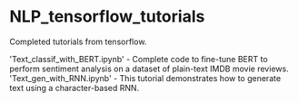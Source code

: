 # NLP_tensorflow_tutorials
Completed tutorials from tensorflow.

'Text_classif_with_BERT.ipynb' - Complete code to fine-tune BERT to perform sentiment analysis on a dataset of plain-text IMDB movie reviews.
'Text_gen_with_RNN.ipynb' - This tutorial demonstrates how to generate text using a character-based RNN.
